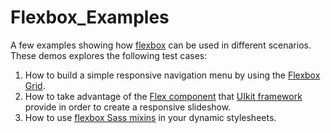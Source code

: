 # Flexbox_Examples

A few examples showing how [flexbox](http://www.w3.org/TR/2015/WD-css-flexbox-1-20150514/) can be used in different scenarios. These demos explores the following test cases:

1.  How to build a simple responsive navigation menu by using the [Flexbox Grid](http://flexboxgrid.com/).
2.  How to take advantage of the [Flex component](http://getuikit.com/docs/flex.html) that [UIkit framework](http://getuikit.com/) provide in order to create a responsive slideshow.
3.  How to use [flexbox Sass mixins](https://github.com/mastastealth/sass-flex-mixin) in your dynamic stylesheets.
